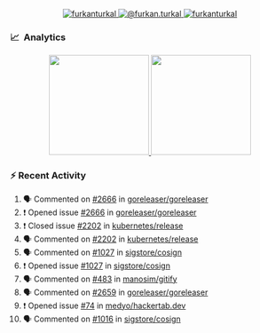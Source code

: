 <p align="center">
  <a href="https://linkedin.com/in/furkanturkal" target="blank">
    <img src="https://img.shields.io/badge/linkedin-%230077B5.svg?&style=for-the-badge&logo=linkedin&logoColor=white" alt="furkanturkal" />
  </a>
  <a href="https://medium.com/@furkan.turkal" target="blank">
    <img src="https://img.shields.io/badge/medium-%2312100E.svg?&style=for-the-badge&logo=medium&logoColor=white" alt="@furkan.turkal" />
  </a>
  <a href="https://twitter.com/furkanturkaI" target="blank">
    <img src="https://img.shields.io/badge/Twitter-1DA1F2?style=for-the-badge&logo=twitter&logoColor=white" alt="furkanturkaI" />
  </a>
</p>

### 📈 &nbsp;Analytics

<p align="center">
  <a href="https://github.com/bufgix">
    <img height="180em" src="https://github-readme-stats-eight-theta.vercel.app/api?username=Dentrax&show_icons=true&theme=algolia&include_all_commits=true&count_private=true&line_height=26"/>
    <img height="180em" src="https://github-readme-stats-eight-theta.vercel.app/api/top-langs/?username=Dentrax&layout=compact&langs_count=8&theme=algolia&line_height=26"/>
  </a>
</p>

### :zap: Recent Activity

<!--START_SECTION:activity-->
1. 🗣 Commented on [#2666](https://github.com/goreleaser/goreleaser/issues/2666) in [goreleaser/goreleaser](https://github.com/goreleaser/goreleaser)
2. ❗️ Opened issue [#2666](https://github.com/goreleaser/goreleaser/issues/2666) in [goreleaser/goreleaser](https://github.com/goreleaser/goreleaser)
3. ❗️ Closed issue [#2202](https://github.com/kubernetes/release/issues/2202) in [kubernetes/release](https://github.com/kubernetes/release)
4. 🗣 Commented on [#2202](https://github.com/kubernetes/release/issues/2202) in [kubernetes/release](https://github.com/kubernetes/release)
5. 🗣 Commented on [#1027](https://github.com/sigstore/cosign/issues/1027) in [sigstore/cosign](https://github.com/sigstore/cosign)
6. ❗️ Opened issue [#1027](https://github.com/sigstore/cosign/issues/1027) in [sigstore/cosign](https://github.com/sigstore/cosign)
7. 🗣 Commented on [#483](https://github.com/manosim/gitify/issues/483) in [manosim/gitify](https://github.com/manosim/gitify)
8. 🗣 Commented on [#2659](https://github.com/goreleaser/goreleaser/issues/2659) in [goreleaser/goreleaser](https://github.com/goreleaser/goreleaser)
9. ❗️ Opened issue [#74](https://github.com/medyo/hackertab.dev/issues/74) in [medyo/hackertab.dev](https://github.com/medyo/hackertab.dev)
10. 🗣 Commented on [#1016](https://github.com/sigstore/cosign/issues/1016) in [sigstore/cosign](https://github.com/sigstore/cosign)
<!--END_SECTION:activity-->
